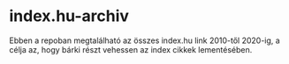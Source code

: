 # index.hu-archiv
Ebben a repoban megtalálható az összes index.hu link 2010-től 2020-ig, a célja az, hogy bárki részt vehessen az index cikkek lementésében.
